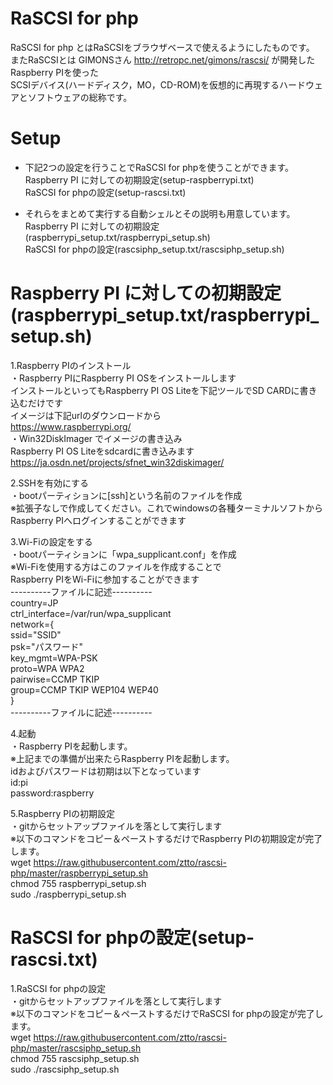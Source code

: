# RaSCSI for php

RaSCSI for php とはRaSCSIをブラウザベースで使えるようにしたものです。<br>
またRaSCSIとは GIMONSさん http://retropc.net/gimons/rascsi/ が開発したRaspberry PIを使った<br>
SCSIデバイス(ハードディスク，MO，CD-ROM)を仮想的に再現するハードウェアとソフトウェアの総称です。<br>

# Setup<br>
* 下記2つの設定を行うことでRaSCSI for phpを使うことができます。<br>
 Raspberry PI に対しての初期設定(setup-raspberrypi.txt)<br>
 RaSCSI for phpの設定(setup-rascsi.txt)<br>

* それらをまとめて実行する自動シェルとその説明も用意しています。<br>
 Raspberry PI に対しての初期設定(raspberrypi_setup.txt/raspberrypi_setup.sh)<br>
 RaSCSI for phpの設定(rascsiphp_setup.txt/rascsiphp_setup.sh)<br>

# Raspberry PI に対しての初期設定(raspberrypi_setup.txt/raspberrypi_setup.sh)<br>
1.Raspberry PIのインストール<br>
・Raspberry PIにRaspberry PI OSをインストールします<br>
  インストールといってもRaspberry PI OS Liteを下記ツールでSD CARDに書き込むだけです<br>
  イメージは下記urlのダウンロードから<br>
  https://www.raspberrypi.org/<br>
・Win32DiskImager でイメージの書き込み<br>
  Raspberry PI OS Liteをsdcardに書き込みます<br>
  https://ja.osdn.net/projects/sfnet_win32diskimager/<br>


2.SSHを有効にする<br>
・bootパーティションに[ssh]という名前のファイルを作成<br>
 ※拡張子なしで作成してください。これでwindowsの各種ターミナルソフトから<br>
   Raspberry PIへログインすることができます<br>

3.Wi-Fiの設定をする<br>
・bootパーティションに「wpa_supplicant.conf」を作成<br>
 ※Wi-Fiを使用する方はこのファイルを作成することで<br>
   Raspberry PIをWi-Fiに参加することができます<br>
----------ファイルに記述----------<br>
country=JP<br>
ctrl_interface=/var/run/wpa_supplicant<br>
network={<br>
    ssid="SSID"<br>
    psk="パスワード"<br>
    key_mgmt=WPA-PSK<br>
    proto=WPA WPA2<br>
    pairwise=CCMP TKIP<br>
    group=CCMP TKIP WEP104 WEP40<br>
}<br>
----------ファイルに記述----------<br>

4.起動<br>
・Raspberry PIを起動します。<br>
 ※上記までの準備が出来たらRaspberry PIを起動します。<br>
   idおよびパスワードは初期は以下となっています<br>
id:pi<br>
password:raspberry<br>

5.Raspberry PIの初期設定<br>
・gitからセットアップファイルを落として実行します<br>
 ※以下のコマンドをコピー＆ペーストするだけでRaspberry PIの初期設定が完了します。<br>
wget https://raw.githubusercontent.com/ztto/rascsi-php/master/raspberrypi_setup.sh<br>
chmod 755 raspberrypi_setup.sh<br>
sudo ./raspberrypi_setup.sh<br>


# RaSCSI for phpの設定(setup-rascsi.txt)<br>
1.RaSCSI for phpの設定<br>
・gitからセットアップファイルを落として実行します<br>
 ※以下のコマンドをコピー＆ペーストするだけでRaSCSI for phpの設定が完了します。<br>
wget https://raw.githubusercontent.com/ztto/rascsi-php/master/rascsiphp_setup.sh<br>
chmod 755 rascsiphp_setup.sh<br>
sudo ./rascsiphp_setup.sh<br>
